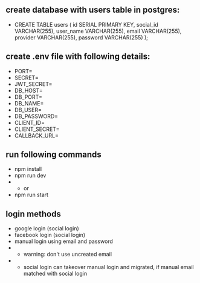 ## create database with users table in postgres:

- CREATE TABLE users (
  id SERIAL PRIMARY KEY,
  social_id VARCHAR(255),
  user_name VARCHAR(255),
  email VARCHAR(255),
  provider VARCHAR(255),
  password VARCHAR(255)
  );

## create .env file with following details:

- PORT=
- SECRET=
- JWT_SECRET=
- DB_HOST=
- DB_PORT=
- DB_NAME=
- DB_USER=
- DB_PASSWORD=
- CLIENT_ID=
- CLIENT_SECRET=
- CALLBACK_URL=

## run following commands

- npm install
- npm run dev
- - or
- npm run start

## login methods

- google login (social login)
- facebook login (social login)
- manual login using email and password
- - warning: don't use uncreated email
- - social login can takeover manual login and migrated, if manual email matched with social login
